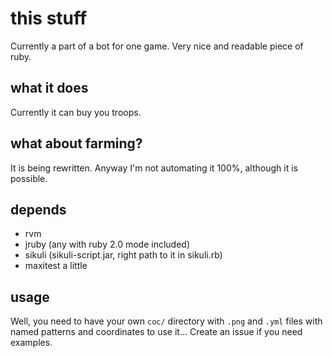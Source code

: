 # this stuff

Currently a part of a bot for one game.
Very nice and readable piece of ruby.

## what it does

Currently it can buy you troops.

## what about farming?

It is being rewritten.
Anyway I'm not automating it 100%, although it is possible.

## depends

- rvm
- jruby (any with ruby 2.0 mode included)
- sikuli (sikuli-script.jar, right path to it in sikuli.rb)
- maxitest a little

## usage

Well, you need to have your own `coc/` directory with `.png` and `.yml` files with named patterns and coordinates to use it...
Create an issue if you need examples.
